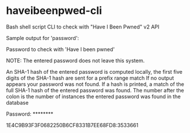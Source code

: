 # haveibeenpwed-cli
Bash shell script CLI to check with "Have I Been Pwned" v2 API

Sample output for 'password':

Password to check with 'Have I been pwned'

NOTE: The entered password does not leave this system.

An SHA-1 hash of the entered password is computed locally, the first five digits of the SHA-1 hash are sent for a prefix range match
If no output appears your password was not found. If a hash is printed, a match of the full SHA-1 hash of the entered password was found.
The number after the colon is the number of instances the entered password was found in the database

Password: ********

1E4C9B93F3F0682250B6CF8331B7EE68FD8:3533661
